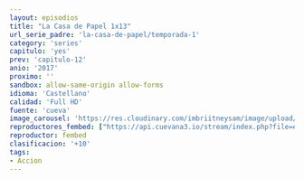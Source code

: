 ```yaml
---
layout: episodios
title: "La Casa de Papel 1x13"
url_serie_padre: 'la-casa-de-papel/temporada-1'
category: 'series'
capitulo: 'yes'
prev: 'capitulo-12'
anio: '2017'
proximo: ''
sandbox: allow-same-origin allow-forms
idioma: 'Castellano'
calidad: 'Full HD'
fuente: 'cueva'
image_carousel: 'https://res.cloudinary.com/imbriitneysam/image/upload/v1546638640/casa-papel-1-poster-min.jpg'
reproductores_fembed: ["https://api.cuevana3.io/stream/index.php?file=ek5lbm9xYWNrS0xYMTZLa2xNbkdvY3ZTb3BtZng4TGp6ZFpobGFMUGtPSFQxYWFYWU1QUDFORGNwcVpnbEplc2xaTnJZSlRTMGViVTBxZGdsdEhPb3RqWGFXWnBtcFNsbHNKMmM0YTJ3THVvd29aaVpNR21wSmZDaFhlSndaV2gwZE5uVmFuRHpkekkwbmVYcHNiR3JaV1lhMlZwbXBTcGw1aHlvcUxWMWRMWTNLT1hjTlhHNWMzSQ","Castellano","https://feurl.com/v/l-qryiny82w-8n5","Castellano","https://gdriveplayer.me/embed2.php?link=RDYBN2g%252BD2l9PHvIIYLGugb0t82w%252FnUDZJr2BRCiODg7tTC8L9Q1kRSjWJLTbaC2wMewkQZUexPUazdxpnwvsHFDdAiljKovwaOKhp5ch%252Bmp0R9WQC1GLwxqKUUN8Yt5dSWAa9Xqj7vnrrSlmVFiUn8T6UOBDuZV7SLnF18f7PZVPfum%252BqZOJXccCZTAb%252FQe%252BN5ugKuRTaXP3Jlpjs3AJY","Castellano"]
reproductor: fembed
clasificacion: '+10'
tags:
- Accion
---
```












